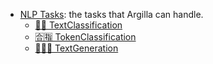 - [NLP Tasks](./tasks/tasks): the tasks that Argilla can handle.
    - [📕📗 TextClassification](./tasks/text_classification)
    - [🈴🈯️ TokenClassification](./tasks/token_classification)
    - [👨🏽💬 TextGeneration](./tasks/text_generation)